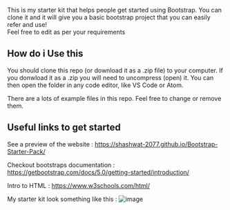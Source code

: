 This is my starter kit that helps people get started using Bootstrap. You can clone it
and it will give you a basic bootstrap project that you can easily refer and use!   
Feel free to edit as per your requirements

## How do i Use this

You should clone this repo (or download it as a .zip file) to your computer. 
If you donwload it as a .zip you will need to uncompress (open) it.
You can then open the folder in any code editor, like VS Code or Atom.

There are a lots of example files in this repo. 
Feel free to change or remove them.

## Useful links to get started
See a preview of the website : https://shashwat-2077.github.io/Bootstrap-Starter-Pack/

Checkout bootstraps documentation : https://getbootstrap.com/docs/5.0/getting-started/introduction/

Intro to HTML : https://www.w3schools.com/html/

My starter kit look something like this :
![image](https://user-images.githubusercontent.com/78268558/124354867-e1818b80-dc2b-11eb-8bc2-221457811a48.png)


